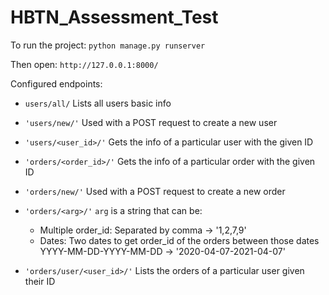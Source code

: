 # HBTN_Assessment_Test
To run the project:
  `python manage.py runserver`

Then open:
  `http://127.0.0.1:8000/`
  
Configured endpoints:
  *  `users/all/`
  Lists all users basic info

  * `'users/new/'`
  Used with a POST request to create a new user

  * `'users/<user_id>/'`
  Gets the info of a particular user with the given ID

  * `'orders/<order_id>/'`
  Gets the info of a particular order with the given ID

  * `'orders/new/'`
  Used with a POST request to create a new order

  * `'orders/<arg>/'`
  `arg` is a string that can be:
    - Multiple order_id: Separated by comma -> '1,2,7,9'
    - Dates: Two dates to get order_id of the orders between those dates YYYY-MM-DD-YYYY-MM-DD -> '2020-04-07-2021-04-07'

  * `'orders/user/<user_id>/'`
  Lists the orders of a particular user given their ID